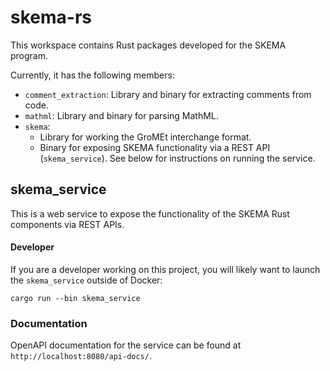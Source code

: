 # skema-rs

This workspace contains Rust packages developed for the SKEMA program.

Currently, it has the following members:

- `comment_extraction`: Library and binary for
  extracting comments from code.
- `mathml`: Library and binary for parsing MathML.
- `skema`:
    - Library for working the GroMEt interchange format.
    - Binary for exposing SKEMA functionality via a REST API (`skema_service`).
      See below for instructions on running the service.

## skema_service

This is a web service to expose the functionality of the SKEMA Rust components
via REST APIs.

#### Developer

If you are a developer working on this project, you will likely want to launch
the `skema_service` outside of Docker:

```
cargo run --bin skema_service
```

### Documentation

OpenAPI documentation for the service can be found at
`http://localhost:8080/api-docs/`.
